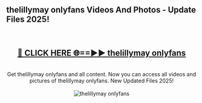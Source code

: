<h2>thelillymay onlyfans Videos And Photos - Update Files 2025!</h2>
<br>
<div align="center">
<h2><a href="https://linkcuts.com/hfmhzwbr" rel="nofollow">🔴 CLICK HERE 🌐==►► thelillymay onlyfans</a></h2>
<br>
Get thelillymay onlyfans and all content. Now you can access all videos and pictures of thelillymay onlyfans. New Updated Files 2025!
<br>
<br>
<a href="https://linkcuts.com/hfmhzwbr" rel="nofollow" data-target="animated-image.originalLink"><img src="https://i.ibb.co.com/WyWwxjT/player-gif2.gif" alt="thelillymay onlyfans" style="max-width: 100%; display: inline-block;" data-target="animated-image.originalImage"></a>
</div>
<br>